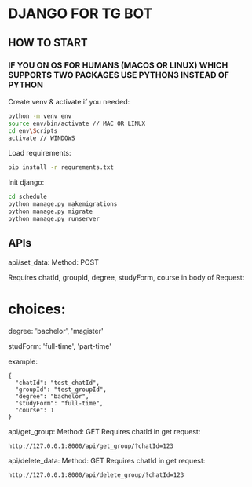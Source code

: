 <h1>DJANGO FOR TG BOT</h1>
<h2>HOW TO START</h2>

<h3>IF YOU ON OS FOR HUMANS (MACOS OR LINUX) WHICH SUPPORTS TWO PACKAGES USE PYTHON3 INSTEAD OF PYTHON</h3>
  
Create venv & activate if you needed:
  
```bash
python -m venv env
source env/bin/activate // MAC OR LINUX
cd env\Scripts
activate // WINDOWS
```

Load requirements:
```bash
pip install -r requrements.txt
```

Init django:
```bash
cd schedule
python manage.py makemigrations
python manage.py migrate
python manage.py runserver
```

<h2>APIs</h2>

api/set_data:
Method: POST

Requires chatId, groupId, degree, studyForm, course in body of Request:

# choices:

degree: 'bachelor', 'magister'

studForm: 'full-time', 'part-time'

example:

```
{
  "chatId": "test_chatId",
  "groupId": "test_groupId",
  "degree": "bachelor",
  "studyForm": "full-time",
  "course": 1
}
```


api/get_group:
Method: GET
Requires chatId in get request:

```
http://127.0.0.1:8000/api/get_group/?chatId=123
```



api/delete_data:
Method: GET
Requires chatId in get request:

```
http://127.0.0.1:8000/api/delete_group/?chatId=123
```